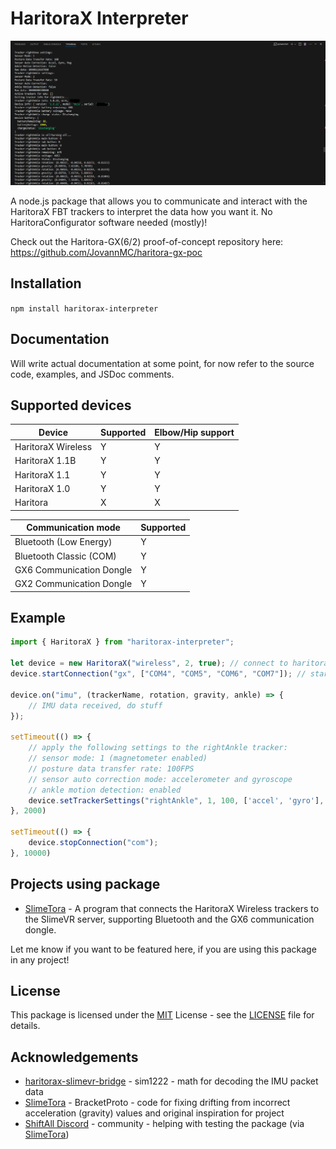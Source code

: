 # HaritoraX Interpreter

![Showcase of the package output with debug logs on, showing the data such as tracker settings, info, and interpreted IMU data via the GX6 dongle](showcase.png)

A node.js package that allows you to communicate and interact with the HaritoraX FBT trackers to interpret the data how you want it. No HaritoraConfigurator software needed (mostly)!

Check out the Haritora-GX(6/2) proof-of-concept repository here: https://github.com/JovannMC/haritora-gx-poc

## Installation

`npm install haritorax-interpreter`

## Documentation

Will write actual documentation at some point, for now refer to the source code, examples, and JSDoc comments.

## Supported devices

| Device             | Supported | Elbow/Hip support |
|--------------------|-----------|-------------------|
| HaritoraX Wireless |     Y     |         Y         |
| HaritoraX 1.1B     |     Y     |         Y         |
| HaritoraX 1.1      |     Y     |         Y         |
| HaritoraX 1.0      |     Y     |         Y         |
| Haritora           |     X     |         X         |

| Communication mode        | Supported |
|---------------------------|-----------|
| Bluetooth (Low Energy)    |     Y     |
| Bluetooth Classic (COM)   |     Y     |
| GX6 Communication Dongle  |     Y     |
| GX2 Communication Dongle  |     Y     |

## Example
```js
import { HaritoraX } from "haritorax-interpreter";

let device = new HaritoraX("wireless", 2, true); // connect to haritorax wireless, enable debug mode w/ function & line info, allow printing of processIMUData() logs (lots of spam!)
device.startConnection("gx", ["COM4", "COM5", "COM6", "COM7"]); // start connecting to dongles via GX dongles (COM connection), with the ports COM4, COM5, COM6, and COM7

device.on("imu", (trackerName, rotation, gravity, ankle) => {
    // IMU data received, do stuff
});

setTimeout(() => {
    // apply the following settings to the rightAnkle tracker:
    // sensor mode: 1 (magnetometer enabled)
    // posture data transfer rate: 100FPS
    // sensor auto correction mode: accelerometer and gyroscope
    // ankle motion detection: enabled
    device.setTrackerSettings("rightAnkle", 1, 100, ['accel', 'gyro'], true);
}, 2000)

setTimeout(() => {
    device.stopConnection("com");
}, 10000)
```

## Projects using package

- [SlimeTora](https://github.com/OCSYT/SlimeTora) - A program that connects the HaritoraX Wireless trackers to the SlimeVR server, supporting Bluetooth and the GX6 communication dongle.

Let me know if you want to be featured here, if you are using this package in any project!

## License

This package is licensed under the [MIT](https://opensource.org/license/mit/) License - see the [LICENSE](LICENSE) file for details.

## Acknowledgements

- [haritorax-slimevr-bridge](https://github.com/sim1222/haritorax-slimevr-bridge) - sim1222 - math for decoding the IMU packet data
- [SlimeTora](https://github.com/OCSYT/SlimeTora/) - BracketProto - code for fixing drifting from incorrect acceleration (gravity) values and original inspiration for project
- [ShiftAll Discord](https://discord.gg/vqXmAFy5RC) - community - helping with testing the package (via [SlimeTora](https://github.com/OCSYT/SlimeTora/))
